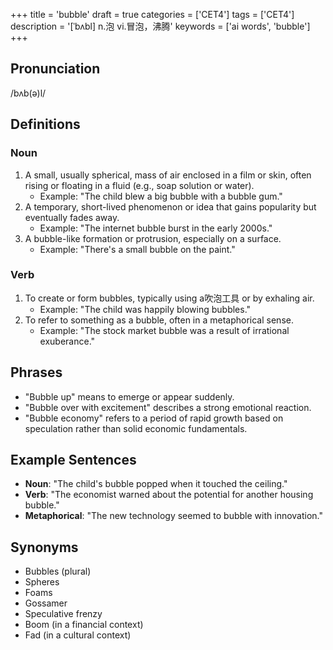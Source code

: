 +++
title = 'bubble'
draft = true
categories = ['CET4']
tags = ['CET4']
description = '[ˈbʌbl] n.泡 vi.冒泡，沸腾'
keywords = ['ai words', 'bubble']
+++

## Pronunciation
/bʌb(ə)l/

## Definitions
### Noun
1. A small, usually spherical, mass of air enclosed in a film or skin, often rising or floating in a fluid (e.g., soap solution or water).
   - Example: "The child blew a big bubble with a bubble gum."
2. A temporary, short-lived phenomenon or idea that gains popularity but eventually fades away.
   - Example: "The internet bubble burst in the early 2000s."
3. A bubble-like formation or protrusion, especially on a surface.
   - Example: "There's a small bubble on the paint."

### Verb
1. To create or form bubbles, typically using a吹泡工具 or by exhaling air.
   - Example: "The child was happily blowing bubbles."
2. To refer to something as a bubble, often in a metaphorical sense.
   - Example: "The stock market bubble was a result of irrational exuberance."

## Phrases
- "Bubble up" means to emerge or appear suddenly.
- "Bubble over with excitement" describes a strong emotional reaction.
- "Bubble economy" refers to a period of rapid growth based on speculation rather than solid economic fundamentals.

## Example Sentences
- **Noun**: "The child's bubble popped when it touched the ceiling."
- **Verb**: "The economist warned about the potential for another housing bubble."
- **Metaphorical**: "The new technology seemed to bubble with innovation."

## Synonyms
- Bubbles (plural)
- Spheres
- Foams
- Gossamer
- Speculative frenzy
- Boom (in a financial context)
- Fad (in a cultural context)
